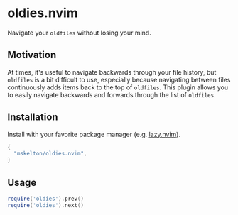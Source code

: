 # oldies.nvim

Navigate your `oldfiles` without losing your mind.

## Motivation

At times, it's useful to navigate backwards through your file history, but
`oldfiles` is a bit difficult to use, especially because navigating between
files continuously adds items back to the top of `oldfiles`. This plugin allows
you to easily navigate backwards and forwards through the list of `oldfiles`.

## Installation

Install with your favorite package manager (e.g.
[lazy.nvim](https://github.com/folke/lazy.nvim)).

```lua
{
  "mskelton/oldies.nvim",
}
```

## Usage

```lua
require('oldies').prev()
require('oldies').next()
```
